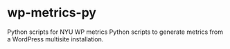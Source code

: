 # wp-metrics-py
Python scripts for NYU WP metrics
Python scripts to generate metrics from a WordPress multisite installation.

